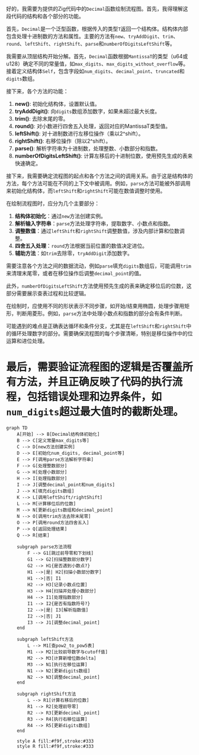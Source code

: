 好的，我需要为提供的Zig代码中的`Decimal`函数绘制流程图。首先，我得理解这段代码的结构和各个部分的功能。

首先，`Decimal`是一个泛型函数，根据传入的类型`T`返回一个结构体。结构体内部包含处理十进制数的方法和属性。主要的方法有`new`、`tryAddDigit`、`trim`、`round`、`leftShift`、`rightShift`、`parse`和`numberOfDigitsLeftShift`等。

我需要从顶层结构开始分解。首先，`Decimal`函数根据`MantissaT`的类型（u64或u128）确定不同的常量值，如`max_digits`、`max_digits_without_overflow`等。接着定义结构体`Self`，包含字段如`num_digits`、`decimal_point`、`truncated`和`digits`数组。

接下来，各个方法的功能：

1. **new()**: 初始化结构体，设置默认值。
2. **tryAddDigit()**: 向`digits`数组添加数字，如果未超过最大长度。
3. **trim()**: 去除末尾的零。
4. **round()**: 对小数进行四舍五入处理，返回对应的MantissaT类型值。
5. **leftShift()**: 对十进制数进行左移位操作（乘以2^shift）。
6. **rightShift()**: 右移位操作（除以2^shift）。
7. **parse()**: 解析字符串为十进制数，处理整数、小数部分和指数。
8. **numberOfDigitsLeftShift()**: 计算左移后的十进制位数，使用预先生成的表来快速确定。

接下来，我需要确定流程图的起点和各个方法之间的调用关系。由于这是结构体的方法，每个方法可能在不同的上下文中被调用。例如，`parse`方法可能被外部调用来初始化结构体，而`leftShift`和`rightShift`可能在数值调整时使用。

在绘制流程图时，应分为几个主要部分：

1. **结构体初始化**：通过`new`方法创建实例。
2. **解析输入字符串**：`parse`方法处理字符串，提取数字、小数点和指数。
3. **调整数值**：通过`leftShift`和`rightShift`调整数值，涉及内部计算和位数调整。
4. **四舍五入处理**：`round`方法根据当前位置的数值决定进位。
5. **辅助方法**：如`trim`去除零，`tryAddDigit`添加数字。

需要注意各个方法之间的数据流动，例如`parse`填充`digits`数组后，可能调用`trim`来清理末尾零，或者在移位操作后调整`decimal_point`的值。

此外，`numberOfDigitsLeftShift`方法使用预先生成的表来确定移位后的位数，这部分需要展示查表过程和比较逻辑。

在绘制时，应使用不同的形状表示不同步骤，如开始/结束用椭圆，处理步骤用矩形，判断用菱形。例如，`parse`方法中处理小数点和指数的部分会有条件判断。

可能遇到的难点是正确表达循环和条件分支，尤其是在`leftShift`和`rightShift`中的循环处理数字的部分。需要确保流程图的每个步骤清晰，特别是移位操作中的位运算和进位处理。

最后，需要验证流程图的逻辑是否覆盖所有方法，并且正确反映了代码的执行流程，包括错误处理和边界条件，如`num_digits`超过最大值时的截断处理。
================================================
```mermaid
graph TD
    A[开始] --> B[Decimal结构体初始化]
    B --> C[定义常量max_digits等]
    C --> D[new方法创建实例]
    D --> E[初始化num_digits, decimal_point等]
    E --> F[调用parse方法解析字符串]
    F --> G[处理整数部分]
    G --> H[处理小数部分]
    H --> I[处理指数部分]
    I --> J[调整decimal_point和num_digits]
    J --> K[填充digits数组]
    K --> L[调用leftShift/rightShift]
    L --> M[计算移位后的位数]
    M --> N[更新digits数组和decimal_point]
    N --> O[调用trim方法去除末尾零]
    O --> P[调用round方法四舍五入]
    P --> Q[返回处理结果]
    Q --> R[结束]

    subgraph parse方法流程
        F --> G1[跳过前导零和下划线]
        G1 --> G2[扫描整数部分数字]
        G2 --> H1{是否遇到小数点?}
        H1 -->|是| H2[扫描小数部分数字]
        H1 -->|否| I1
        H2 --> H3[记录小数点位置]
        H3 --> H4[扫描并处理小数部分]
        H4 --> I1[处理指数部分]
        I1 --> I2{是否有指数符号?}
        I2 -->|是| I3[解析指数值]
        I2 -->|否| J1
        I3 --> J1[调整decimal_point]
    end

    subgraph leftShift方法
        L --> M1[查pow2_to_pow5表]
        M1 --> M2[比较前导数字与cutoff值]
        M2 --> M3[计算新增位数delta]
        M3 --> N1[执行左移位运算]
        N1 --> N2[更新digits数组]
        N2 --> N3[调整decimal_point]
    end

    subgraph rightShift方法
        L --> R1[计算右移后的位数]
        R1 --> R2[处理前导零]
        R2 --> R3[更新decimal_point]
        R3 --> R4[执行右移位运算]
        R4 --> R5[更新digits数组]
    end

    style A fill:#f9f,stroke:#333
    style R fill:#f9f,stroke:#333
```